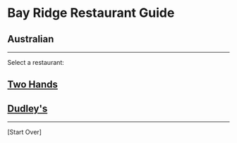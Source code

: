 # Bay Ridge Restaurant Guide
## Australian
---
Select a restaurant:
## [Two Hands](https://www.twohandsnyc.com)
## [Dudley's](http://www.dudleysnyc.com)
---
[Start Over]